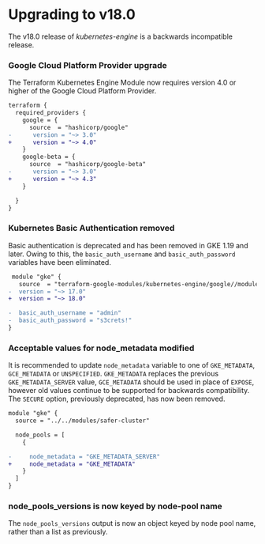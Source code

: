 # Upgrading to v18.0

The v18.0 release of *kubernetes-engine* is a backwards incompatible release.

### Google Cloud Platform Provider upgrade
The Terraform Kubernetes Engine Module now requires version 4.0 or higher of
the Google Cloud Platform Provider.

```diff
terraform {
  required_providers {
    google = {
      source  = "hashicorp/google"
-      version = "~> 3.0"
+      version = "~> 4.0"
    }
    google-beta = {
      source  = "hashicorp/google-beta"
-      version = "~> 3.0"
+      version = "~> 4.3"
    }

  }
}
```

### Kubernetes Basic Authentication removed
Basic authentication is deprecated and has been removed in GKE 1.19 and later.
Owing to this, the `basic_auth_username` and `basic_auth_password` variables
have been eliminated.

```diff
 module "gke" {
   source  = "terraform-google-modules/kubernetes-engine/google//modules/private-cluster"
-  version = "~> 17.0"
+  version = "~> 18.0"

-  basic_auth_username = "admin"
-  basic_auth_password = "s3crets!"
}
```

### Acceptable values for node_metadata modified
It is recommended to update `node_metadata` variable to one of `GKE_METADATA`,
`GCE_METADATA` or `UNSPECIFIED`. `GKE_METADATA` replaces the previous
`GKE_METADATA_SERVER` value, `GCE_METADATA` should be used in place of
`EXPOSE`, however old values continue to be supported for backwards compatibility.
The `SECURE` option, previously deprecated, has now been removed.

```diff
module "gke" {
  source = "../../modules/safer-cluster"

  node_pools = [
    {

-     node_metadata = "GKE_METADATA_SERVER"
+     node_metadata = "GKE_METADATA"
    }
  ]
}
```

### node_pools_versions is now keyed by node-pool name
The `node_pools_versions` output is now an object keyed by node pool name,
rather than a list as previously.
